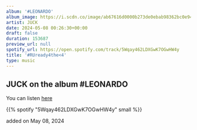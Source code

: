 ```yaml
---
album: '#LEONARDO'
album_image: https://i.scdn.co/image/ab67616d0000b273de0ebab98362bc0e940f8bd7
artist: JUCK
date: 2024-05-08 00:26:30+00:00
draft: false
duration: 153687
preview_url: null
spotify_url: https://open.spotify.com/track/5Wqay462LDXGwK7OGwHW4y
title: '#RUready4the<4'
type: music
---
```



## JUCK on the album #LEONARDO

You can listen [here](https://open.spotify.com/track/5Wqay462LDXGwK7OGwHW4y)

{{% spotify "5Wqay462LDXGwK7OGwHW4y" small %}}

added on May 08, 2024